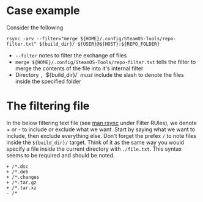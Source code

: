 # Case example
Consider the following

```
rsync -arv --filter="merge ${HOME}/.config/SteamOS-Tools/repo-filter.txt" ${build_dir}/ ${USER}@${HOST}:${REPO_FOLDER}
```

* `--filter` notes to filter the exchange of files
* `merge ${HOME}/.config/SteamOS-Tools/repo-filter.txt` tells the filter to merge the contents of the file into it's internal filter
* Directory `, `${build_dir}/` _must_ include the slash to denote the files inside the specified folder

# The filtering file

In the below filtering text file (see [man rsync](http://linux.die.net/man/1/rsync) under Filter RUles), we denote + or - to include or exclude what we want. Start by saying what we want to include, then exclude everything else. Don't forget the prefex `/` to note files inside the `${build_dir}/` target. Think of it as the same way you would specify a file inside the current directory with `./file.txt`. This syntax seems to be required and should be noted.

```
+ /*.dsc
+ /*.deb
+ /*.changes
+ /*.tar.gz
+ /*.tar.xz
- /*
```
